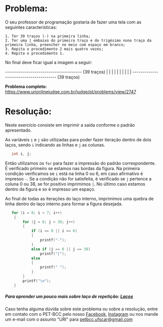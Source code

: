 # Problema:

O seu professor de programação gostaria de fazer uma tela com as seguintes características:

    1. Ter 39 traços (-) na primeira linha;
    2. Ter uma | embaixo do primeiro traço e do trigésimo nono traço da primeira linha, preencher no meio com espaço em branco;
    3. Repita o procedimento 2 mais quatro vezes;
    4. Repita o procedimento 1.

No final deve ficar igual a imagem a seguir:

--------------------------------------- (39 traços)
|                                     |
|                                     |
|                                     |
|                                     |
|                                     |
--------------------------------------- (39 traços)

**Problema completo:** https://www.urionlinejudge.com.br/judge/pt/problems/view/2747

# Resoluçāo:

Neste exercício consiste em imprimir a saída conforme o padrão apresentado.

As variáveis `i` e `j` são utilizadas para poder fazer iteração dentro de dois laços, sendo `i` indicando as linhas e `j` as colunas.

```c
   int i, j;
```

Então utilizamos os `for` para fazer a impressão do padrão correspondente. É verificado primeiro se estamos nas bordas da figura. Na primeira condição verificamos se `i` está na linha 0 ou 6, em caso afirmativo é impresso `-`. Se a condição não for satisfeita, é verificado se `j` pertence a coluna 0 ou 38, se for positivo imprimimos `|`. No último caso estamos dentro da figura e so é impresso um espaço. 

Ao final de todas as iterações do laço interno, imprimimos uma quebra de linha dentro do laço interno para formar a figura desejada.

```c
   for (i = 0; i < 7; i++)
    {
        for (j = 0; j < 39; j++)
        {
            if (i == 0 || i == 6)
            {
                printf("-");
            }
            else if (j == 0 || j == 38)
                printf("|");
            else
            {
                printf(" ");
            }
        }
        printf("\n");
    }
```
 
##### Para aprender um pouco mais sobre laço de repetição: [Laços](http://linguagemc.com.br/estruturas-de-repeticao/)
 
Caso tenha alguma dúvida sobre este problema ou sobre a resolução, entre em contato com o PET-BCC pelo nosso
[Facebook](https://www.facebook.com/petbcc/),
[Instagram](https://www.instagram.com/petbcc.ufscar/)
ou nos mande um e-mail com o assunto "URI" para  petbcc.ufscar@gmail.com